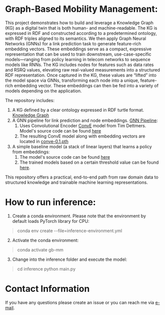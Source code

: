 # Graph-Based Mobility Management:
This project demonstrates how to build and leverage a Knowledge Graph (KG) as a digital twin that is both human- and machine-readable. The KG is expressed in RDF and constructed according to a predetermined ontology, with RDF triples aligned to its semantics. We then apply Graph Neural Networks (GNNs) for a link prediction task to generate feature-rich embedding vectors. These embeddings serve as a compact, expressive representation that can be used to train downstream, use-case-specific models—ranging from policy learning in telecom networks to sequence models like RNNs.
The KG includes nodes for features such as data rates and RSRQ values, elevating raw real-valued measurements into a structured RDF representation. Once captured in the KG, these values are “lifted” into the model space via GNNs, transforming each node into a unique, feature-rich embedding vector. These embeddings can then be fed into a variety of models depending on the application.

The repository includes:  

1. A KG defined by a clear ontology expressed in RDF turtle format. [Knowledge Graph](./training/graphs/ibn_demo.ttl)
2. A GNN pipeline for link prediction and node embeddings. [GNN Pipeline](./training/):  
    1. Uses Convolutional Encoder [ConvE](https://github.com/TimDettmers/ConvE) model from Tim Dettmers. Model's source code can be found [here](./training/src/model.py)
    2. The resulting ConvE model along with embedding vectors are located in [conve-0.1.pth](./training/models/conve-0.1.pth)
3. A simple baseline model (a stack of linear layers) that learns a policy from embeddings:  
    1. The model's source code can be found [here](./training/src/model.py)
    2. The trained models based on a certain threshold value can be found [here](./training/models/).

This repository offers a practical, end-to-end path from raw domain data to structured knowledge and trainable machine learning representations.

# How to run inference:
1. Create a conda environment. Please note that the environment by default loads PyTorch library for CPU:
> conda env create --file=inference-environment.yml
2. Activate the conda environment:
> conda activate gb-mm
3. Change into the inference folder and execute the model:
> cd inference
> python main.py

# Contact Information

If you have any questions please create an issue or you can reach me via [e-mail](mailto:varun.gowtham@mailbox.org).